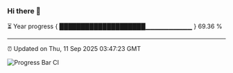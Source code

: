 ### Hi there 👋

⏳ Year progress { ████████████████████▁▁▁▁▁▁▁▁▁▁ } 69.36 %

---

⏰ Updated on Thu, 11 Sep 2025 03:47:23 GMT

![Progress Bar CI](https://github.com/IshwaranRudhara/GIT-ACTION/workflows/Progress%20Bar%20CI/badge.svg)
